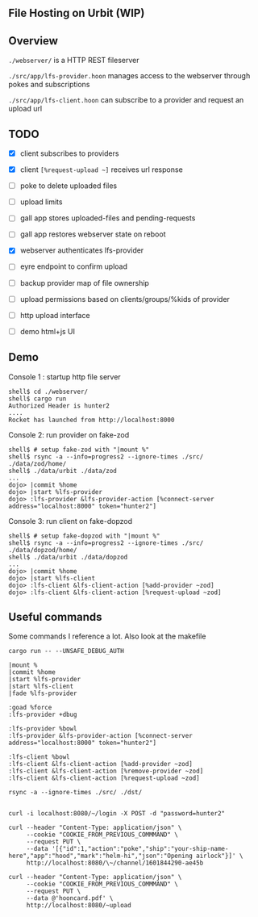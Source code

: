 ## File Hosting on Urbit (WIP)

## Overview

`./webserver/` is a HTTP REST fileserver 

`./src/app/lfs-provider.hoon` manages access to the webserver through pokes and subscriptions

`./src/app/lfs-client.hoon` can subscribe to a provider and request an upload url


## TODO

- [x] client subscribes to providers
- [x] client `[%request-upload ~]` receives url response
- [ ] poke to delete uploaded files
- [ ] upload limits
- [ ] gall app stores uploaded-files and pending-requests
- [ ] gall app restores webserver state on reboot
- [x] webserver authenticates lfs-provider
- [ ] eyre endpoint to confirm upload
- [ ] backup provider map of file ownership
- [ ] upload permissions based on clients/groups/%kids of provider
- [ ] http upload interface
- [ ] demo html+js UI


## Demo


Console 1 : startup http file server

```
shell$ cd ./webserver/
shell$ cargo run
Authorized Header is hunter2
....
Rocket has launched from http://localhost:8000
```

Console 2: run provider on fake-zod

```
shell$ # setup fake-zod with "|mount %"
shell$ rsync -a --info=progress2 --ignore-times ./src/ ./data/zod/home/
shell$ ./data/urbit ./data/zod
...
dojo> |commit %home
dojo> |start %lfs-provider
dojo> :lfs-provider &lfs-provider-action [%connect-server address="localhost:8000" token="hunter2"]
```

Console 3: run client on fake-dopzod

```
shell$ # setup fake-dopzod with "|mount %"
shell$ rsync -a --info=progress2 --ignore-times ./src/ ./data/dopzod/home/
shell$ ./data/urbit ./data/dopzod
...
dojo> |commit %home
dojo> |start %lfs-client
dojo> :lfs-client &lfs-client-action [%add-provider ~zod]
dojo> :lfs-client &lfs-client-action [%request-upload ~zod]
```


## Useful commands

Some commands  I reference a lot. Also look at the makefile

```
cargo run -- --UNSAFE_DEBUG_AUTH

|mount %
|commit %home
|start %lfs-provider
|start %lfs-client
|fade %lfs-provider

:goad %force
:lfs-provider +dbug

:lfs-provider %bowl
:lfs-provider &lfs-provider-action [%connect-server address="localhost:8000" token="hunter2"]

:lfs-client %bowl
:lfs-client &lfs-client-action [%add-provider ~zod]
:lfs-client &lfs-client-action [%remove-provider ~zod]
:lfs-client &lfs-client-action [%request-upload ~zod]

rsync -a --ignore-times ./src/ ./dst/


curl -i localhost:8080/~/login -X POST -d "password=hunter2"

curl --header "Content-Type: application/json" \
     --cookie "COOKIE_FROM_PREVIOUS_COMMMAND" \
     --request PUT \
     --data '[{"id":1,"action":"poke","ship":"your-ship-name-here","app":"hood","mark":"helm-hi","json":"Opening airlock"}]' \
     http://localhost:8080/\~/channel/1601844290-ae45b
     
curl --header "Content-Type: application/json" \
     --cookie "COOKIE_FROM_PREVIOUS_COMMMAND" \
     --request PUT \
     --data @'hooncard.pdf' \
     http://localhost:8080/~upload

```
